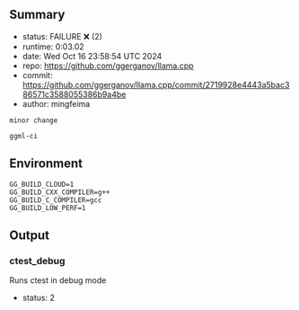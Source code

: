 ## Summary

- status:  FAILURE ❌ (2)
- runtime: 0:03.02
- date:    Wed Oct 16 23:58:54 UTC 2024
- repo:    https://github.com/ggerganov/llama.cpp
- commit:  https://github.com/ggerganov/llama.cpp/commit/2719928e4443a5bac386571c3588055386b9a4be
- author:  mingfeima
```
minor change

ggml-ci
```

## Environment

```
GG_BUILD_CLOUD=1
GG_BUILD_CXX_COMPILER=g++
GG_BUILD_C_COMPILER=gcc
GG_BUILD_LOW_PERF=1
```

## Output

### ctest_debug

Runs ctest in debug mode
- status: 2
```

```

